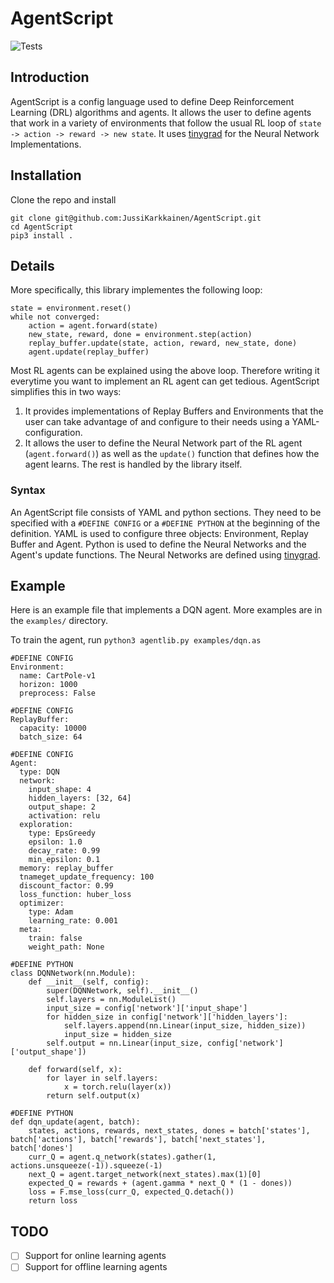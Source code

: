 # AgentScript
![Tests](https://github.com/JussiKarkkainen/AgentLib/actions/workflows/python-app.yml/badge.svg)


## Introduction
AgentScript is a config language used to define Deep Reinforcement Learning (DRL) algorithms and agents.
It allows the user to define agents that work in a variety of environments that follow the usual 
RL loop of ```state -> action -> reward -> new state```. It uses [tinygrad](https://github.com/tinygrad/tinygrad)
for the Neural Network Implementations.

## Installation
Clone the repo and install
```
git clone git@github.com:JussiKarkkainen/AgentScript.git
cd AgentScript
pip3 install .
```

## Details
More specifically, this library implementes the following loop:

```
state = environment.reset()
while not converged:
    action = agent.forward(state)
    new_state, reward, done = environment.step(action)
    replay_buffer.update(state, action, reward, new_state, done)
    agent.update(replay_buffer)
```
Most RL agents can be explained using the above loop. Therefore writing it everytime
you want to implement an RL agent can get tedious. AgentScript simplifies this in two ways:
1. It provides implementations of Replay Buffers and Environments that the user can take advantage
   of and configure to their needs using a YAML-configuration.
2. It allows the user to define the Neural Network part of the RL agent (```agent.forward()```)
   as well as the ```update()``` function that defines how the agent learns. The rest is handled by 
   the library itself.

### Syntax
An AgentScript file consists of YAML and python sections. They need to be specified with a
```#DEFINE CONFIG``` or a ```#DEFINE PYTHON``` at the beginning of the definition. YAML is
used to configure three objects: Environment, Replay Buffer and Agent. Python is used to
define the Neural Networks and the Agent's update functions. The Neural Networks are defined
using [tinygrad](https://github.com/tinygrad/tinygrad).

## Example
Here is an example file that implements a DQN agent. More examples are in the ```examples/```
directory.

To train the agent, run ```python3 agentlib.py examples/dqn.as```

```
#DEFINE CONFIG
Environment:
  name: CartPole-v1
  horizon: 1000
  preprocess: False

#DEFINE CONFIG
ReplayBuffer:
  capacity: 10000
  batch_size: 64

#DEFINE CONFIG
Agent:
  type: DQN
  network:
    input_shape: 4  
    hidden_layers: [32, 64] 
    output_shape: 2  
    activation: relu
  exploration:
    type: EpsGreedy
    epsilon: 1.0
    decay_rate: 0.99
    min_epsilon: 0.1
  memory: replay_buffer 
  tnameget_update_frequency: 100
  discount_factor: 0.99
  loss_function: huber_loss
  optimizer:
    type: Adam
    learning_rate: 0.001
  meta:
    train: false
    weight_path: None

#DEFINE PYTHON
class DQNNetwork(nn.Module):
    def __init__(self, config):
        super(DQNNetwork, self).__init__()
        self.layers = nn.ModuleList()
        input_size = config['network']['input_shape']
        for hidden_size in config['network']['hidden_layers']:
            self.layers.append(nn.Linear(input_size, hidden_size))
            input_size = hidden_size
        self.output = nn.Linear(input_size, config['network']['output_shape'])

    def forward(self, x):
        for layer in self.layers:
            x = torch.relu(layer(x))
        return self.output(x)

#DEFINE PYTHON
def dqn_update(agent, batch):
    states, actions, rewards, next_states, dones = batch['states'], batch['actions'], batch['rewards'], batch['next_states'], batch['dones']
    curr_Q = agent.q_network(states).gather(1, actions.unsqueeze(-1)).squeeze(-1)
    next_Q = agent.target_network(next_states).max(1)[0]
    expected_Q = rewards + (agent.gamma * next_Q * (1 - dones))
    loss = F.mse_loss(curr_Q, expected_Q.detach())
    return loss
```

## TODO
- [ ] Support for online learning agents
- [ ] Support for offline learning agents
